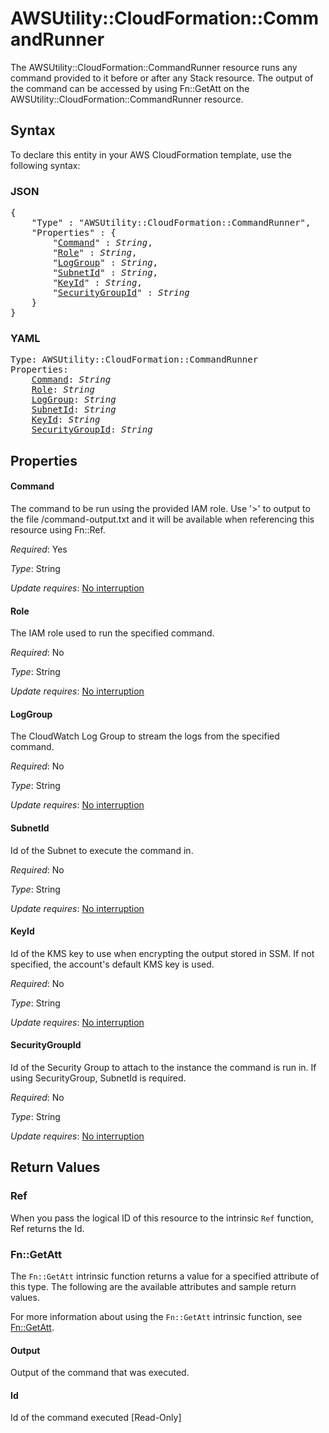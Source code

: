 # AWSUtility::CloudFormation::CommandRunner

The AWSUtility::CloudFormation::CommandRunner resource runs any command provided to it before or after any Stack resource. The output of the command can be accessed by using Fn::GetAtt on the AWSUtility::CloudFormation::CommandRunner resource.

## Syntax

To declare this entity in your AWS CloudFormation template, use the following syntax:

### JSON

<pre>
{
    "Type" : "AWSUtility::CloudFormation::CommandRunner",
    "Properties" : {
        "<a href="#command" title="Command">Command</a>" : <i>String</i>,
        "<a href="#role" title="Role">Role</a>" : <i>String</i>,
        "<a href="#loggroup" title="LogGroup">LogGroup</a>" : <i>String</i>,
        "<a href="#subnetid" title="SubnetId">SubnetId</a>" : <i>String</i>,
        "<a href="#keyid" title="KeyId">KeyId</a>" : <i>String</i>,
        "<a href="#securitygroupid" title="SecurityGroupId">SecurityGroupId</a>" : <i>String</i>
    }
}
</pre>

### YAML

<pre>
Type: AWSUtility::CloudFormation::CommandRunner
Properties:
    <a href="#command" title="Command">Command</a>: <i>String</i>
    <a href="#role" title="Role">Role</a>: <i>String</i>
    <a href="#loggroup" title="LogGroup">LogGroup</a>: <i>String</i>
    <a href="#subnetid" title="SubnetId">SubnetId</a>: <i>String</i>
    <a href="#keyid" title="KeyId">KeyId</a>: <i>String</i>
    <a href="#securitygroupid" title="SecurityGroupId">SecurityGroupId</a>: <i>String</i>
</pre>

## Properties

#### Command

The command to be run using the provided IAM role. Use '>' to output to the file /command-output.txt and it will be available when referencing this resource using Fn::Ref.

_Required_: Yes

_Type_: String

_Update requires_: [No interruption](https://docs.aws.amazon.com/AWSCloudFormation/latest/UserGuide/using-cfn-updating-stacks-update-behaviors.html#update-no-interrupt)

#### Role

The IAM role used to run the specified command.

_Required_: No

_Type_: String

_Update requires_: [No interruption](https://docs.aws.amazon.com/AWSCloudFormation/latest/UserGuide/using-cfn-updating-stacks-update-behaviors.html#update-no-interrupt)

#### LogGroup

The CloudWatch Log Group to stream the logs from the specified command.

_Required_: No

_Type_: String

_Update requires_: [No interruption](https://docs.aws.amazon.com/AWSCloudFormation/latest/UserGuide/using-cfn-updating-stacks-update-behaviors.html#update-no-interrupt)

#### SubnetId

Id of the Subnet to execute the command in.

_Required_: No

_Type_: String

_Update requires_: [No interruption](https://docs.aws.amazon.com/AWSCloudFormation/latest/UserGuide/using-cfn-updating-stacks-update-behaviors.html#update-no-interrupt)

#### KeyId

Id of the KMS key to use when encrypting the output stored in SSM. If not specified, the account's default KMS key is used.

_Required_: No

_Type_: String

_Update requires_: [No interruption](https://docs.aws.amazon.com/AWSCloudFormation/latest/UserGuide/using-cfn-updating-stacks-update-behaviors.html#update-no-interrupt)

#### SecurityGroupId

Id of the Security Group to attach to the instance the command is run in. If using SecurityGroup, SubnetId is required.

_Required_: No

_Type_: String

_Update requires_: [No interruption](https://docs.aws.amazon.com/AWSCloudFormation/latest/UserGuide/using-cfn-updating-stacks-update-behaviors.html#update-no-interrupt)

## Return Values

### Ref

When you pass the logical ID of this resource to the intrinsic `Ref` function, Ref returns the Id.

### Fn::GetAtt

The `Fn::GetAtt` intrinsic function returns a value for a specified attribute of this type. The following are the available attributes and sample return values.

For more information about using the `Fn::GetAtt` intrinsic function, see [Fn::GetAtt](https://docs.aws.amazon.com/AWSCloudFormation/latest/UserGuide/intrinsic-function-reference-getatt.html).

#### Output

Output of the command that was executed.

#### Id

Id of the command executed [Read-Only]

